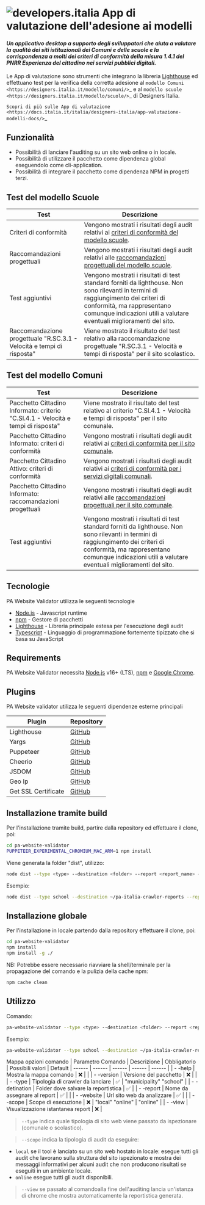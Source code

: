 # ![developers.italia](https://avatars1.githubusercontent.com/u/15377824?s=36&v=4 "developers.italia") App di valutazione dell'adesione ai modelli

#### _Un applicativo desktop a supporto degli sviluppatori che aiuta a valutare la qualità dei siti istituzionali dei Comuni e delle scuole e la corrispondenza a molti dei criteri di conformità della misura 1.4.1 del PNRR Esperienza del cittadino nei servizi pubblici digitali._

Le App di valutazione sono strumenti che integrano la libreria [Lighthouse][lighthouse] ed effettuano test per la verifica della corretta adesione al `modello Comuni <https://designers.italia.it/modello/comuni/>`_ e al `modello scuole <https://designers.italia.it/modello/scuole/>`_ di Designers Italia.

`Scopri di più sulle App di valutazione <https://docs.italia.it/italia/designers-italia/app-valutazione-modelli-docs/>`_

## Funzionalità

- Possibilità di lanciare l'auditing su un sito web online o in locale.
- Possibilità di utilizzare il pacchetto come dipendenza global eseguendolo come cli-application.
- Possibilità di integrare il pacchetto come dipendenza NPM in progetti terzi.

## Test del modello Scuole

| Test                                                                  | Descrizione                                                                                                                                                                                                                                                          |
| --------------------------------------------------------------------- | -------------------------------------------------------------------------------------------------------------------------------------------------------------------------------------------------------------------------------------------------------------------- |
| Criteri di conformità                                                 | Vengono mostrati i risultati degli audit relativi ai [criteri di conformità del modello scuole](https://docs.italia.it/italia/designers-italia/app-valutazione-modelli-docs/it/versione-attuale/requisiti-e-modalita-verifica-scuole.html).                              |
| Raccomandazioni progettuali                                           | Vengono mostrati i risultati degli audit relativi alle [raccomandazioni progettuali del modello scuole](https://docs.italia.it/italia/designers-italia/app-valutazione-modelli-docs/it/versione-attuale/requisiti-e-modalita-verifica-scuole.html).           |
| Test aggiuntivi                                                       | Vengono mostrati i risultati di test standard forniti da lighthouse. Non sono rilevanti in termini di raggiungimento dei criteri di conformità, ma rappresentano comunque indicazioni utili a valutare eventuali miglioramenti del sito.                                                                                                                                            |
| Raccomandazione progettuale "R.SC.3.1 - Velocità e tempi di risposta" | Viene mostrato il risultato del test relativo alla raccomandazione progettuale "R.SC.3.1 - Velocità e tempi di risposta" per il sito scolastico.

## Test del modello Comuni

| Test                                                                              | Descrizione                                                                                                                                                                                                                                                                                                                                                                                                                                                                                                                                   |
| --------------------------------------------------------------------------------- | --------------------------------------------------------------------------------------------------------------------------------------------------------------------------------------------------------------------------------------------------------------------------------------------------------------------------------------------------------------------------------------------------------------------------------------------------------------------------------------------------------------------------------------------- |
| Pacchetto Cittadino Informato: criterio "C.SI.4.1 - Velocità e tempi di risposta" | Viene mostrato il risultato del test relativo al criterio "C.SI.4.1 - Velocità e tempi di risposta" per il sito comunale. |
| Pacchetto Cittadino Informato: criteri di conformità                              | Vengono mostrati i risultati degli audit relativi ai [criteri di conformità per il sito comunale](https://docs.italia.it/italia/designers-italia/app-valutazione-modelli-docs/it/versione-attuale/requisiti-e-modalita-verifica-comuni.html).                                                                                                                                                                                                                                                                      |
| Pacchetto Cittadino Attivo: criteri di conformità                                 | Vengono mostrati i risultati degli audit relativi ai [criteri di conformità per i servizi digitali comunali](https://docs.italia.it/italia/designers-italia/app-valutazione-modelli-docs/it/versione-attuale/requisiti-e-modalita-verifica-comuni.html).                                                                                                                                                                                                                                                              |
| Pacchetto Cittadino Informato: raccomandazioni progettuali                        | Vengono mostrati i risultati degli audit relativi alle [raccomandazioni progettuali per il sito comunale](https://docs.italia.it/italia/designers-italia/app-valutazione-modelli-docs/it/versione-attuale/requisiti-e-modalita-verifica-comuni.html).                                                                                                                                                                                                                                                   |
| Test aggiuntivi                                                                   | Vengono mostrati i risultati di test standard forniti da lighthouse. Non sono rilevanti in termini di raggiungimento dei criteri di conformità, ma rappresentano comunque indicazioni utili a valutare eventuali miglioramenti del sito.                                                                                                                                                                                                                                                                                                                                                                                                                     |

## Tecnologie

PA Website Validator utilizza le seguenti tecnologie

- [Node.js] - Javascript runtime
- [npm] - Gestore di pacchetti
- [Lighthouse] - Libreria principale estesa per l'esecuzione degli audit
- [Typescript] - Linguaggio di programmazione fortemente tipizzato che si basa su JavaScript

## Requirements

PA Website Validator necessita [Node.js](https://nodejs.org/it/) v16+ (LTS), [npm] e [Google Chrome](https://www.google.com/chrome/).

## Plugins

PA Website validator utilizza le seguenti dipendenze esterne principali

| Plugin              | Repository                        |
| ------------------- | --------------------------------- |
| Lighthouse          | [GitHub][lighthouse-url]          |
| Yargs               | [GitHub][yargs-url]               |
| Puppeteer           | [GitHub][puppeteer-url]           |
| Cheerio             | [GitHub][cheerio-url]             |
| JSDOM               | [GitHub][jsdom-url]               |
| Geo Ip              | [GitHub][geoip-url]               |
| Get SSL Certificate | [GitHub][get-ssl-certificate-url] |

## Installazione tramite build

Per l'installazione tramite build, partire dalla repository ed effettuare il clone, poi:

```sh
cd pa-website-validator
PUPPETEER_EXPERIMENTAL_CHROMIUM_MAC_ARM=1 npm install
```

Viene generata la folder "dist", utilizzo:

```sh
node dist --type <type> --destination <folder> --report <report_name> --website <url> --scope <local|online [online]> --view
```

Esempio:

```bash
node dist --type school --destination ~/pa-italia-crawler-reports --report myreport --website https://www.ismonnet.edu.it/ --scope online --view
```

## Installazione globale

Per l'installazione in locale partendo dalla repository effettuare il clone, poi:

```sh
cd pa-website-validator
npm install
npm install -g ./
```

NB: Potrebbe essere necessario riavviare la shell/terminale per la propagazione del comando e la pulizia della cache npm:

```sh
npm cache clean
```

## Utilizzo

Comando:

```bash
pa-website-validator --type <type> --destination <folder> --report <report_name> --website <url> --scope <local|online [online]> --view
```

Esempio:

```bash
pa-website-validator --type school --destination ~/pa-italia-crawler-reports --report myreport --website https://www.ismonnet.edu.it/ --scope online --view
```

Mappa opzioni comando
| Parametro Comando | Descrizione | Obbligatorio | Possibili valori | Default
| ------ | ------ | ------ | ------ | ------ |
| - -help | Mostra la mappa comando | ❌ | |
| - -version | Versione del pacchetto | ❌ | |
| - -type | Tipologia di crawler da lanciare | ✅ | "municipality" "school" |
| - -detination | Folder dove salvare la reportistica | ✅ |
| - -report | Nome da assegnare al report | ✅ | |
| - -website | Url sito web da analizzare | ✅ | |
| - -scope | Scope di esecuzione | ❌ | "local" "online" | "online" |
| - -view | Visualizzazione istantanea report | ❌ |

> `--type` indica quale tipologia di sito web viene passato da ispezionare (comunale o scolastico).

> `--scope` indica la tipologia di audit da eseguire:

- `local` se il tool è lanciato su un sito web hostato in locale: esegue tutti gli audit che lavorano sulla struttura del sito ispezionato e mostra dei messaggi informativi per alcuni audit che non producono risultati se eseguiti in un ambiente locale.
- `online` esegue tutti gli audit disponibili.

> `--view` se passato al comandoalla fine dell'auditing lancia un'istanza di chrome che mostra automaticamente la reportistica generata.

[lighthouse]: https://www.npmjs.com/package/lighthouse
[node.js]: http://nodejs.org
[npm]: https://www.npmjs.com/
[typescript]: https://www.typescriptlang.org/
[repository]: https://github.com/italia/pa-website-validator/
[yargs-url]: https://github.com/yargs/yargs
[lighthouse-url]: https://github.com/GoogleChrome/lighthouse
[puppeteer-url]: https://github.com/puppeteer/puppeteer
[cheerio-url]: https://github.com/cheeriojs/cheerio
[jsdom-url]: https://github.com/jsdom/jsdom
[geoip-url]: https://github.com/geoip-lite/node-geoip
[get-ssl-certificate-url]: https://github.com/johncrisostomo/get-ssl-certificate
